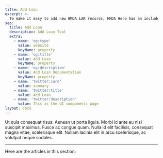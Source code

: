 ```yaml
---
title: Add Loan
excerpt: >-
  To make it easy to add new HMDA LAR records, HMDA Hero has an included Add Loan feature. This takes the guess work out of mapping numbers and provides an easy interface to exponentially speed manual entry. 
seo:
  title: Add Loan
  description: Add Loan Tool
  extra:
    - name: 'og:type'
      value: website
      keyName: property
    - name: 'og:title'
      value: Add Loan
      keyName: property
    - name: 'og:description'
      value: Add Loan Documentation
      keyName: property
    - name: 'twitter:card'
      value: summary
    - name: 'twitter:title'
      value: Add Loan
    - name: 'twitter:description'
      value: This is the UI components page
layout: docs
---
```


Ut quis consequat risus. Aenean ut porta ligula. Morbi id ante eu nisi suscipit maximus. Fusce ac congue quam. Nulla id elit facilisis, consequat magna vitae, scelerisque elit. Nullam lacinia elit in arcu scelerisque, ac volutpat neque sodales.

***

Here are the articles in this section:
